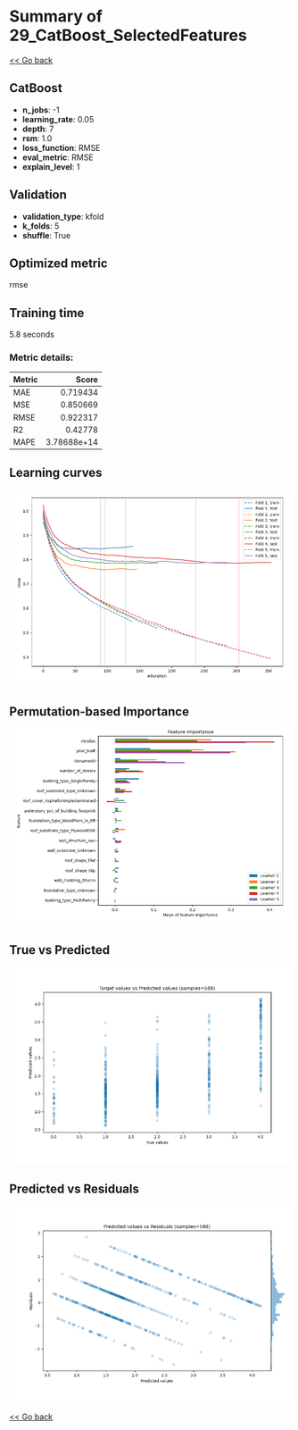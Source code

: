 # Summary of 29_CatBoost_SelectedFeatures

[<< Go back](../README.md)


## CatBoost
- **n_jobs**: -1
- **learning_rate**: 0.05
- **depth**: 7
- **rsm**: 1.0
- **loss_function**: RMSE
- **eval_metric**: RMSE
- **explain_level**: 1

## Validation
 - **validation_type**: kfold
 - **k_folds**: 5
 - **shuffle**: True

## Optimized metric
rmse

## Training time

5.8 seconds

### Metric details:
| Metric   |       Score |
|:---------|------------:|
| MAE      | 0.719434    |
| MSE      | 0.850669    |
| RMSE     | 0.922317    |
| R2       | 0.42778     |
| MAPE     | 3.78688e+14 |



## Learning curves
![Learning curves](learning_curves.png)

## Permutation-based Importance
![Permutation-based Importance](permutation_importance.png)
## True vs Predicted

![True vs Predicted](true_vs_predicted.png)


## Predicted vs Residuals

![Predicted vs Residuals](predicted_vs_residuals.png)



[<< Go back](../README.md)
